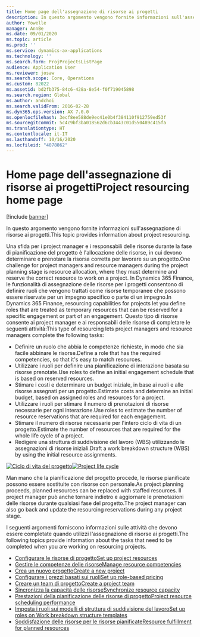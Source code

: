 ```yaml
---
title: Home page dell'assegnazione di risorse ai progetti
description: In questo argomento vengono fornite informazioni sull'assegnazione di risorse ai progetti.
author: Yowelle
manager: AnnBe
ms.date: 09/01/2020
ms.topic: article
ms.prod: ''
ms.service: dynamics-ax-applications
ms.technology: ''
ms.search.form: ProjProjectsListPage
audience: Application User
ms.reviewer: josaw
ms.search.scope: Core, Operations
ms.custom: 82022
ms.assetid: bd2fb375-84c6-428a-8e54-f0f719045898
ms.search.region: Global
ms.author: andchoi
ms.search.validFrom: 2016-02-28
ms.dyn365.ops.version: AX 7.0.0
ms.openlocfilehash: 3ecf8ee588de9ec41e0b4f384110f912759ed53f
ms.sourcegitcommit: 5c4c9bf3ba018562d6cb3443c01d550489c415fa
ms.translationtype: HT
ms.contentlocale: it-IT
ms.lasthandoff: 10/16/2020
ms.locfileid: "4078862"
---
```

# <a name="project-resourcing-home-page"></a><span data-ttu-id="da30f-103">Home page dell'assegnazione di risorse ai progetti</span><span class="sxs-lookup"><span data-stu-id="da30f-103">Project resourcing home page</span></span>

[!include [banner](../includes/banner.md)]

<span data-ttu-id="da30f-104">In questo argomento vengono fornite informazioni sull'assegnazione di risorse ai progetti.</span><span class="sxs-lookup"><span data-stu-id="da30f-104">This topic provides information about project resourcing.</span></span>

<span data-ttu-id="da30f-105">Una sfida per i project manager e i responsabili delle risorse durante la fase di pianificazione del progetto è l'allocazione delle risorse, in cui devono determinare e prenotare la risorsa corretta per lavorare su un progetto.</span><span class="sxs-lookup"><span data-stu-id="da30f-105">One challenge for project managers and resource managers during the project planning stage is resource allocation, where they must determine and reserve the correct resource to work on a project.</span></span> <span data-ttu-id="da30f-106">In Dynamics 365 Finance, le funzionalità di assegnazione delle risorse per i progetti consentono di definire ruoli che vengono trattati come risorse temporanee che possono essere riservate per un impegno specifico o parte di un impegno.</span><span class="sxs-lookup"><span data-stu-id="da30f-106">In Dynamics 365 Finance, resourcing capabilities for projects let you define roles that are treated as temporary resources that can be reserved for a specific engagement or part of an engagement.</span></span> <span data-ttu-id="da30f-107">Questo tipo di risorse consente ai project manager e ai responsabili delle risorse di completare le seguenti attività:</span><span class="sxs-lookup"><span data-stu-id="da30f-107">This type of resourcing lets project managers and resource managers complete the following tasks:</span></span>

- <span data-ttu-id="da30f-108">Definire un ruolo che abbia le competenze richieste, in modo che sia facile abbinare le risorse.</span><span class="sxs-lookup"><span data-stu-id="da30f-108">Define a role that has the required competencies, so that it's easy to match resources.</span></span>
- <span data-ttu-id="da30f-109">Utilizzare i ruoli per definire una pianificazione di interazione basata su risorse prenotate.</span><span class="sxs-lookup"><span data-stu-id="da30f-109">Use roles to define an initial engagement schedule that is based on reserved resources.</span></span>
- <span data-ttu-id="da30f-110">Stimare i costi e determinare un budget iniziale, in base ai ruoli e alle risorse assegnati per un progetto.</span><span class="sxs-lookup"><span data-stu-id="da30f-110">Estimate costs and determine an initial budget, based on assigned roles and resources for a project.</span></span>
- <span data-ttu-id="da30f-111">Utilizzare i ruoli per stimare il numero di prenotazioni di risorse necessarie per ogni interazione.</span><span class="sxs-lookup"><span data-stu-id="da30f-111">Use roles to estimate the number of resource reservations that are required for each engagement.</span></span>
- <span data-ttu-id="da30f-112">Stimare il numero di risorse necessarie per l'intero ciclo di vita di un progetto.</span><span class="sxs-lookup"><span data-stu-id="da30f-112">Estimate the number of resources that are required for the whole life cycle of a project.</span></span>
- <span data-ttu-id="da30f-113">Redigere una struttura di suddivisione del lavoro (WBS) utilizzando le assegnazioni di risorse iniziali.</span><span class="sxs-lookup"><span data-stu-id="da30f-113">Draft a work breakdown structure (WBS) by using the initial resource assignments.</span></span>

<span data-ttu-id="da30f-114">[![Ciclo di vita del progetto](./media/projectresourcing02-1024x812.jpg)](./media/projectresourcing02.jpg)</span><span class="sxs-lookup"><span data-stu-id="da30f-114">[![Project life cycle](./media/projectresourcing02-1024x812.jpg)](./media/projectresourcing02.jpg)</span></span>

<span data-ttu-id="da30f-115">Man mano che la pianificazione del progetto procede, le risorse pianificate possono essere sostituite con risorse con personale.</span><span class="sxs-lookup"><span data-stu-id="da30f-115">As project planning proceeds, planned resources can be replaced with staffed resources.</span></span> <span data-ttu-id="da30f-116">Il project manager può anche tornare indietro e aggiornare le prenotazioni delle risorse durante qualsiasi fase del progetto.</span><span class="sxs-lookup"><span data-stu-id="da30f-116">The project manager can also go back and update the resourcing reservations during any project stage.</span></span>

<span data-ttu-id="da30f-117">I seguenti argomenti forniscono informazioni sulle attività che devono essere completate quando utilizzi l'assegnazione di risorse ai progetti.</span><span class="sxs-lookup"><span data-stu-id="da30f-117">The following topics provide information about the tasks that need to be completed when you are working on resourcing projects.</span></span>

- [<span data-ttu-id="da30f-118">Configurare le risorse di progetto</span><span class="sxs-lookup"><span data-stu-id="da30f-118">Set up project resources</span></span>](set-up-project-resources.md)
- [<span data-ttu-id="da30f-119">Gestire le competenze delle risorse</span><span class="sxs-lookup"><span data-stu-id="da30f-119">Manage resource competencies</span></span>](manage-resource-competencies.md)
- [<span data-ttu-id="da30f-120">Crea un nuovo progetto</span><span class="sxs-lookup"><span data-stu-id="da30f-120">Create a new project</span></span>](create-new-project.md)
- [<span data-ttu-id="da30f-121">Configurare i prezzi basati sui ruoli</span><span class="sxs-lookup"><span data-stu-id="da30f-121">Set up role-based pricing</span></span>](set-up-role-based-pricing.md)
- [<span data-ttu-id="da30f-122">Creare un team di progetto</span><span class="sxs-lookup"><span data-stu-id="da30f-122">Create a project team</span></span>](create-project-team.md)
- [<span data-ttu-id="da30f-123">Sincronizza la capacità delle risorse</span><span class="sxs-lookup"><span data-stu-id="da30f-123">Synchronize resource capacity</span></span>](synchronize-resource-capacity.md)
- [<span data-ttu-id="da30f-124">Prestazioni della pianificazione delle risorse di progetto</span><span class="sxs-lookup"><span data-stu-id="da30f-124">Project resource scheduling performance</span></span>](project-scheduling-performance.md)
- [<span data-ttu-id="da30f-125">Imposta i ruoli sui modelli di struttura di suddivisione del lavoro</span><span class="sxs-lookup"><span data-stu-id="da30f-125">Set up roles on Work breakdown structure templates</span></span>](set-up-roles-wbs-template.md)
- [<span data-ttu-id="da30f-126">Soddisfazione delle risorse per le risorse pianificate</span><span class="sxs-lookup"><span data-stu-id="da30f-126">Resource fulfillment for planned resources</span></span>](resource-fulfillment-planned-resources.md)
